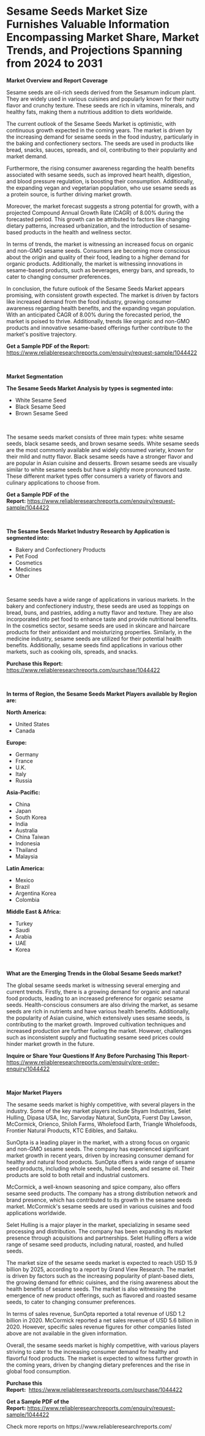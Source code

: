 <p><h1>Sesame Seeds Market Size Furnishes Valuable Information Encompassing Market Share, Market Trends, and Projections Spanning from 2024 to 2031</h1></p><p><strong>Market Overview and Report Coverage</strong></p>
<p><p>Sesame seeds are oil-rich seeds derived from the Sesamum indicum plant. They are widely used in various cuisines and popularly known for their nutty flavor and crunchy texture. These seeds are rich in vitamins, minerals, and healthy fats, making them a nutritious addition to diets worldwide.</p><p>The current outlook of the Sesame Seeds Market is optimistic, with continuous growth expected in the coming years. The market is driven by the increasing demand for sesame seeds in the food industry, particularly in the baking and confectionery sectors. The seeds are used in products like bread, snacks, sauces, spreads, and oil, contributing to their popularity and market demand.</p><p>Furthermore, the rising consumer awareness regarding the health benefits associated with sesame seeds, such as improved heart health, digestion, and blood pressure regulation, is boosting their consumption. Additionally, the expanding vegan and vegetarian population, who use sesame seeds as a protein source, is further driving market growth.</p><p>Moreover, the market forecast suggests a strong potential for growth, with a projected Compound Annual Growth Rate (CAGR) of 8.00% during the forecasted period. This growth can be attributed to factors like changing dietary patterns, increased urbanization, and the introduction of sesame-based products in the health and wellness sector.</p><p>In terms of trends, the market is witnessing an increased focus on organic and non-GMO sesame seeds. Consumers are becoming more conscious about the origin and quality of their food, leading to a higher demand for organic products. Additionally, the market is witnessing innovations in sesame-based products, such as beverages, energy bars, and spreads, to cater to changing consumer preferences.</p><p>In conclusion, the future outlook of the Sesame Seeds Market appears promising, with consistent growth expected. The market is driven by factors like increased demand from the food industry, growing consumer awareness regarding health benefits, and the expanding vegan population. With an anticipated CAGR of 8.00% during the forecasted period, the market is poised to thrive. Additionally, trends like organic and non-GMO products and innovative sesame-based offerings further contribute to the market's positive trajectory.</p></p>
<p><strong>Get a Sample PDF of the Report:</strong> <a href="https://www.reliableresearchreports.com/enquiry/request-sample/1044422">https://www.reliableresearchreports.com/enquiry/request-sample/1044422</a></p>
<p>&nbsp;</p>
<p><strong>Market Segmentation</strong></p>
<p><strong>The Sesame Seeds Market Analysis by types is segmented into:</strong></p>
<p><ul><li>White Sesame Seed</li><li>Black Sesame Seed</li><li>Brown Sesame Seed</li></ul></p>
<p>&nbsp;</p>
<p><p>The sesame seeds market consists of three main types: white sesame seeds, black sesame seeds, and brown sesame seeds. White sesame seeds are the most commonly available and widely consumed variety, known for their mild and nutty flavor. Black sesame seeds have a stronger flavor and are popular in Asian cuisine and desserts. Brown sesame seeds are visually similar to white sesame seeds but have a slightly more pronounced taste. These different market types offer consumers a variety of flavors and culinary applications to choose from.</p></p>
<p><strong>Get a Sample PDF of the Report:</strong>&nbsp;<a href="https://www.reliableresearchreports.com/enquiry/request-sample/1044422">https://www.reliableresearchreports.com/enquiry/request-sample/1044422</a></p>
<p>&nbsp;</p>
<p><strong>The Sesame Seeds Market Industry Research by Application is segmented into:</strong></p>
<p><ul><li>Bakery and Confectionery Products</li><li>Pet Food</li><li>Cosmetics</li><li>Medicines</li><li>Other</li></ul></p>
<p>&nbsp;</p>
<p><p>Sesame seeds have a wide range of applications in various markets. In the bakery and confectionery industry, these seeds are used as toppings on bread, buns, and pastries, adding a nutty flavor and texture. They are also incorporated into pet food to enhance taste and provide nutritional benefits. In the cosmetics sector, sesame seeds are used in skincare and haircare products for their antioxidant and moisturizing properties. Similarly, in the medicine industry, sesame seeds are utilized for their potential health benefits. Additionally, sesame seeds find applications in various other markets, such as cooking oils, spreads, and snacks.</p></p>
<p><strong>Purchase this Report:</strong>&nbsp; <a href="https://www.reliableresearchreports.com/purchase/1044422">https://www.reliableresearchreports.com/purchase/1044422</a></p>
<p>&nbsp;</p>
<p><strong>In terms of Region, the Sesame Seeds Market Players available by Region are:</strong></p>
<p>
    <p> <strong> North America: </strong>
        <ul>
            <li>United States</li>
            <li>Canada</li>
        </ul>
        </p> 
    <p> <strong> Europe: </strong>
        <ul>
            <li>Germany</li>
            <li>France</li>
            <li>U.K.</li>
            <li>Italy</li>
            <li>Russia</li>
        </ul>
        </p> 
    <p> <strong> Asia-Pacific: </strong>
        <ul>
            <li>China</li>
            <li>Japan</li>
            <li>South Korea</li>
            <li>India</li>
            <li>Australia</li>
            <li>China Taiwan</li>
            <li>Indonesia</li>
            <li>Thailand</li>
            <li>Malaysia</li>
        </ul>
        </p> 
    <p> <strong> Latin America: </strong>
        <ul>
            <li>Mexico</li>
            <li>Brazil</li>
            <li>Argentina Korea</li>
            <li>Colombia</li>
        </ul>
        </p> 
    <p> <strong> Middle East & Africa: </strong>
        <ul>
            <li>Turkey</li>
            <li>Saudi</li>
            <li>Arabia</li>
            <li>UAE</li>
            <li>Korea</li>
        </ul>
    </p>
    </p>
<p>&nbsp;</p>
<p><strong>What are the Emerging Trends in the Global Sesame Seeds market?</strong></p>
<p><p>The global sesame seeds market is witnessing several emerging and current trends. Firstly, there is a growing demand for organic and natural food products, leading to an increased preference for organic sesame seeds. Health-conscious consumers are also driving the market, as sesame seeds are rich in nutrients and have various health benefits. Additionally, the popularity of Asian cuisine, which extensively uses sesame seeds, is contributing to the market growth. Improved cultivation techniques and increased production are further fueling the market. However, challenges such as inconsistent supply and fluctuating sesame seed prices could hinder market growth in the future.</p></p>
<p><strong>Inquire or Share Your Questions If Any Before Purchasing This Report</strong>- <a href="https://www.reliableresearchreports.com/enquiry/pre-order-enquiry/1044422">https://www.reliableresearchreports.com/enquiry/pre-order-enquiry/1044422</a></p>
<p>&nbsp;</p>
<p><strong>Major Market Players</strong></p>
<p><p>The sesame seeds market is highly competitive, with several players in the industry. Some of the key market players include Shyam Industries, Selet Hulling, Dipasa USA, Inc, Sarvoday Natural, SunOpta, Fuerst Day Lawson, McCormick, Orienco, Shiloh Farms, Wholefood Earth, Triangle Wholefoods, Frontier Natural Products, KTC Edibles, and Saitaku.</p><p>SunOpta is a leading player in the market, with a strong focus on organic and non-GMO sesame seeds. The company has experienced significant market growth in recent years, driven by increasing consumer demand for healthy and natural food products. SunOpta offers a wide range of sesame seed products, including whole seeds, hulled seeds, and sesame oil. Their products are sold to both retail and industrial customers.</p><p>McCormick, a well-known seasoning and spice company, also offers sesame seed products. The company has a strong distribution network and brand presence, which has contributed to its growth in the sesame seeds market. McCormick's sesame seeds are used in various cuisines and food applications worldwide.</p><p>Selet Hulling is a major player in the market, specializing in sesame seed processing and distribution. The company has been expanding its market presence through acquisitions and partnerships. Selet Hulling offers a wide range of sesame seed products, including natural, roasted, and hulled seeds.</p><p>The market size of the sesame seeds market is expected to reach USD 15.9 billion by 2025, according to a report by Grand View Research. The market is driven by factors such as the increasing popularity of plant-based diets, the growing demand for ethnic cuisines, and the rising awareness about the health benefits of sesame seeds. The market is also witnessing the emergence of new product offerings, such as flavored and roasted sesame seeds, to cater to changing consumer preferences.</p><p>In terms of sales revenue, SunOpta reported a total revenue of USD 1.2 billion in 2020. McCormick reported a net sales revenue of USD 5.6 billion in 2020. However, specific sales revenue figures for other companies listed above are not available in the given information.</p><p>Overall, the sesame seeds market is highly competitive, with various players striving to cater to the increasing consumer demand for healthy and flavorful food products. The market is expected to witness further growth in the coming years, driven by changing dietary preferences and the rise in global food consumption.</p></p>
<p><strong>Purchase this Report:</strong>&nbsp;&nbsp;<a href="https://www.reliableresearchreports.com/purchase/1044422">https://www.reliableresearchreports.com/purchase/1044422</a></p>
<p></p>
<p><strong>Get a Sample PDF of the Report:</strong>&nbsp;<a href="https://www.reliableresearchreports.com/enquiry/request-sample/1044422">https://www.reliableresearchreports.com/enquiry/request-sample/1044422</a></p>
<p>Check more reports on https://www.reliableresearchreports.com/</p>